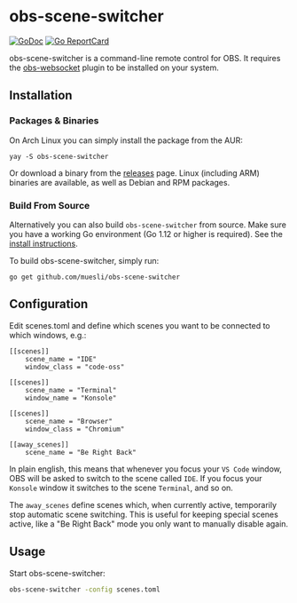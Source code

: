 # obs-scene-switcher

[![GoDoc](https://godoc.org/github.com/golang/gddo?status.svg)](https://godoc.org/github.com/muesli/obs-scene-switcher)
[![Go ReportCard](http://goreportcard.com/badge/muesli/obs-scene-switcher)](http://goreportcard.com/report/muesli/obs-scene-switcher)

obs-scene-switcher is a command-line remote control for OBS. It requires the
[obs-websocket](https://github.com/Palakis/obs-websocket) plugin to be installed on your system.

## Installation

### Packages & Binaries

On Arch Linux you can simply install the package from the AUR:

    yay -S obs-scene-switcher

Or download a binary from the [releases](https://github.com/muesli/obs-scene-switcher/releases)
page. Linux (including ARM) binaries are available, as well as Debian and RPM
packages.

### Build From Source

Alternatively you can also build `obs-scene-switcher` from source. Make sure you
have a working Go environment (Go 1.12 or higher is required). See the
[install instructions](http://golang.org/doc/install.html).

To build obs-scene-switcher, simply run:

    go get github.com/muesli/obs-scene-switcher

## Configuration

Edit scenes.toml and define which scenes you want to be connected to which
windows, e.g.:

```
[[scenes]]
    scene_name = "IDE"
    window_class = "code-oss"

[[scenes]]
    scene_name = "Terminal"
    window_name = "Konsole"

[[scenes]]
    scene_name = "Browser"
    window_class = "Chromium"

[[away_scenes]]
    scene_name = "Be Right Back"
```

In plain english, this means that whenever you focus your `VS Code` window, OBS
will be asked to switch to the scene called `IDE`. If you focus your `Konsole`
window it switches to the scene `Terminal`, and so on.

The `away_scenes` define scenes which, when currently active, temporarily stop
automatic scene switching. This is useful for keeping special scenes active,
like a "Be Right Back" mode you only want to manually disable again.

## Usage

Start obs-scene-switcher:

```bash
obs-scene-switcher -config scenes.toml
```
